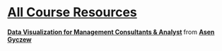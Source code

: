 # [All Course Resources](https://www.dropbox.com/sh/ih9cl2lxqbm7u1h/AACUC-sppxeg9RgE5n1xhApIa?dl=0)

<div style="margin-bottom:5px">
<strong> <a href="https://www.slideshare.net/slideshow/embed_code/key/J6UfuZ4OUrvEsU" title="Data Visualization for Management Consultants &amp; Analyst" target="_blank">Data Visualization for Management Consultants &amp; Analyst</a> </strong> from <strong><a href="//www.slideshare.net/AsenGyczew" target="_blank">Asen Gyczew</a></strong>
</div>
